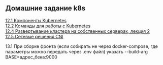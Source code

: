 ## Домашние задание k8s  ##
[12.1 Компоненты Kubernetes](12-kubernetes-01-intro.md)  
[12.2 Команды для работы с Kubernetes](12-kubernetes-02-commands.md)  
[12.4 Развертывание кластера на собственных серверах, лекция 2](12-kubernetes-04-install-part-2.md)  
[12.5 Сетевые решения CNI](12-kubernetes-05-cni.md)  



13.1 При сборке фронта (если собирать не через docker-compose, где параметры можно передать через .env файл) указать --build-arg BASE=адрес_бека:9000
